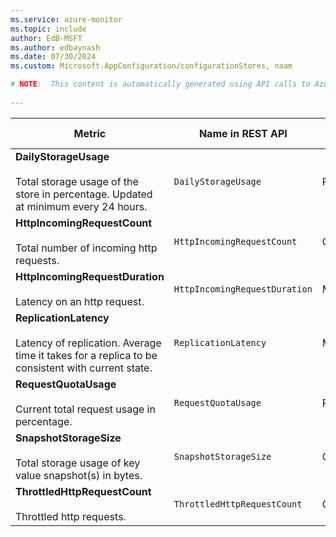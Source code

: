 ```yaml
---
ms.service: azure-monitor
ms.topic: include
author: EdB-MSFT
ms.author: edbaynash
ms.date: 07/30/2024
ms.custom: Microsoft.AppConfiguration/configurationStores, naam

# NOTE:  This content is automatically generated using API calls to Azure. Any edits made on these files will be overwritten in the next run of the script. 
 
---
```



|Metric|Name in REST API|Unit|Aggregation|Dimensions|Time Grains|DS Export|
|---|---|---|---|---|---|---|
|**DailyStorageUsage**<br><br>Total storage usage of the store in percentage. Updated at minimum every 24 hours. |`DailyStorageUsage` |Percent |Minimum, Maximum |\<none\>|PT1M |Yes|
|**HttpIncomingRequestCount**<br><br>Total number of incoming http requests. |`HttpIncomingRequestCount` |Count |Total |`StatusCode`, `Authentication`, `Endpoint`|PT1M |Yes|
|**HttpIncomingRequestDuration**<br><br>Latency on an http request. |`HttpIncomingRequestDuration` |Milliseconds |Average |`StatusCode`, `Authentication`, `Endpoint`|PT1M |Yes|
|**ReplicationLatency**<br><br>Latency of replication. Average time it takes for a replica to be consistent with current state. |`ReplicationLatency` |Milliseconds |Average |`Endpoint`|PT1M |Yes|
|**RequestQuotaUsage**<br><br>Current total request usage in percentage. |`RequestQuotaUsage` |Percent |Minimum, Maximum |`Endpoint`, `OperationType`|PT1M |Yes|
|**SnapshotStorageSize**<br><br>Total storage usage of key value snapshot(s) in bytes. |`SnapshotStorageSize` |Count |Minimum, Maximum |\<none\>|PT1M |Yes|
|**ThrottledHttpRequestCount**<br><br>Throttled http requests. |`ThrottledHttpRequestCount` |Count |Total |`Endpoint`|PT1M |Yes|